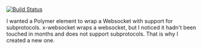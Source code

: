 [![Build Status](https://travis-ci.org/wburgers/websocket-component.svg?branch=master)](https://travis-ci.org/wburgers/websocket-component)

I wanted a Polymer element to wrap a Websocket with support for subprotocols.
x-websocket wraps a websocket, but I noticed it hadn't been touched in months and does not support subprotocols.
That is why I created a new one.
